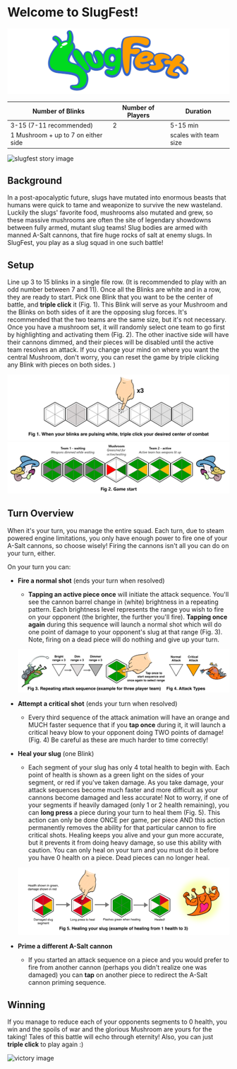 # Welcome to SlugFest! 

![slugfest logo](/images/title-logo.png)

Number of Blinks | Number of Players | Duration 
------------ | ------------- | -------------
3-15 (7-11 recommended)  | 2 | 5-15 min
1 Mushroom + up to 7 on either side| |scales with team size

![slugfest story image](https://i.pinimg.com/originals/94/b7/de/94b7deaacf03890dfe442cb4990c0790.jpg)

## Background
In a post-apocalyptic future, slugs have mutated into enormous beasts that humans were quick to tame and weaponize to survive the new wasteland. Luckily the slugs' favorite food, mushrooms also mutated and grew, so these massive mushrooms are often the site of legendary showdowns between fully armed, mutant slug teams! Slug bodies are armed with manned A-Salt cannons, that fire huge rocks of salt at enemy slugs. In SlugFest, you play as a slug squad in one such battle! 

## Setup
Line up 3 to 15 blinks in a single file row. (It is recommended to play with an odd number between 7 and 11). Once all the Blinks are white and in a row, they are ready to start. Pick one Blink that you want to be the center of battle, and **triple click** it (Fig. 1). This Blink will serve as your Mushroom and the Blinks on both sides of it are the opposing slug forces. It's recommended that the two teams are the same size, but it's not necessary. Once you have a mushroom set, it will randomly select one team to go first by highlighting and activating them (Fig. 2). The other inactive side will have their cannons dimmed, and their pieces will be disabled until the active team resolves an attack. If you change your mind on where you want the central Mushroom, don't worry, you can reset the game by triple clicking any Blink with pieces on both sides.
)

![setup image](/images/setup.png)
![setup2 image](/images/game-start.png)

## Turn Overview
When it's your turn, you manage the entire squad. Each turn, due to steam powered engine limitations, you only have enough power to fire one of your A-Salt cannons, so choose wisely! Firing the cannons isn't all you can do on your turn, either.

On your turn you can:
  * **Fire a normal shot** (ends your turn when resolved)
    * **Tapping an active piece once** will initiate the attack sequence. You'll see the cannon barrel change in (white) brightness in a repeating pattern. Each brightness level represents the range you wish to fire on your opponent (the brighter, the further you'll fire). **Tapping once again** during this sequence will launch a normal shot which will do one point of damage to your opponent's slug at that range (Fig. 3). Note, firing on a dead piece will do nothing and give up your turn.
    
    ![firing image](/images/attack-sequence.png)
    
  * **Attempt a critical shot** (ends your turn when resolved)
    * Every third sequence of the attack animation will have an orange and MUCH faster sequence that if you **tap once** during it, it will launch a critical heavy blow to your opponent doing TWO points of damage! (Fig. 4) Be careful as these are much harder to time correctly!
    
  * **Heal your slug** (one Blink)
    * Each segment of your slug has only 4 total health to begin with. Each point of health is shown as a green light on the sides of your segment, or red if you've taken damage. As you take damage, your attack sequences become much faster and more difficult as your cannons become damaged and less accurate! Not to worry, if one of your segments if heavily damaged (only 1 or 2 health remaining), you can **long press** a piece during your turn to heal them (Fig. 5). This action can only be done ONCE per game, per piece AND this action permanently removes the ability for that particular cannon to fire critical shots. Healing keeps you alive and your gun more accurate, but it prevents it from doing heavy damage, so use this ability with caution. You can only heal on your turn and you must do it before you have 0 health on a piece. Dead pieces can no longer heal.
    
    ![healing image](/images/healing.png)
    
  * **Prime a different A-Salt cannon**
    * If you started an attack sequence on a piece and you would prefer to fire from another cannon (perhaps you didn't realize one was damaged) you can **tap** on another piece to  redirect the A-Salt cannon priming sequence.
    
## Winning
If you manage to reduce each of your opponents segments to 0 health, you win and the spoils of war and the glorious Mushroom are yours for the taking! Tales of this battle will echo through eternity! Also, you can just **triple click** to play again :) 

![victory image](https://i.pinimg.com/originals/94/b7/de/94b7deaacf03890dfe442cb4990c0790.jpg)
